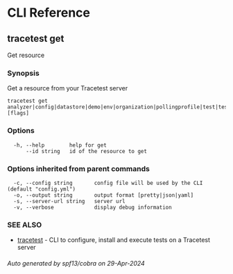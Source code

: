 # CLI Reference
## tracetest get

Get resource

### Synopsis

Get a resource from your Tracetest server

```
tracetest get analyzer|config|datastore|demo|env|organization|pollingprofile|test|testrunner|testsuite|variableset [flags]
```

### Options

```
  -h, --help        help for get
      --id string   id of the resource to get
```

### Options inherited from parent commands

```
  -c, --config string       config file will be used by the CLI (default "config.yml")
  -o, --output string       output format [pretty|json|yaml]
  -s, --server-url string   server url
  -v, --verbose             display debug information
```

### SEE ALSO

* [tracetest](tracetest.md)	 - CLI to configure, install and execute tests on a Tracetest server

###### Auto generated by spf13/cobra on 29-Apr-2024
